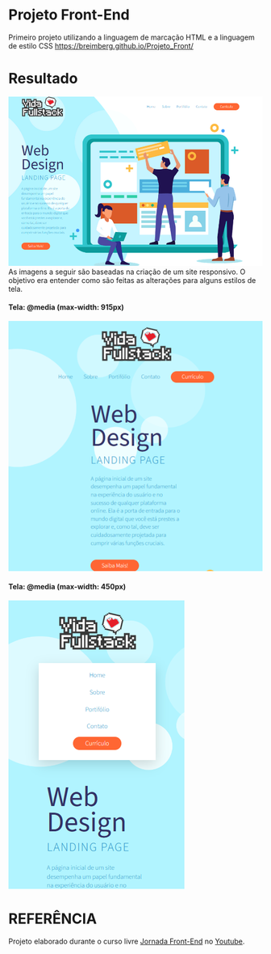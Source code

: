 # Projeto Front-End

Primeiro projeto utilizando a linguagem de marcação HTML e a linguagem de estilo CSS 
https://breimberg.github.io/Projeto_Front/

#

# Resultado

<img src="./assets/images/site.png">  
As imagens a seguir são baseadas na criação de um site responsivo. O objetivo era entender como são feitas as alterações para alguns estilos de tela.  

#### Tela: @media (max-width: 915px)
<img src="./assets/images/site-2.png">  

#### Tela: @media (max-width: 450px)
<img src="./assets/images/site-3.png">

#

# REFERÊNCIA
Projeto elaborado durante o curso livre [Jornada Front-End](https://www.youtube.com/watch?v=j_lSgjAODos&list=PLMy95_4XE08MRsQvaSQnHzyooNevGTNtS) no [Youtube](https://www.youtube.com/).
